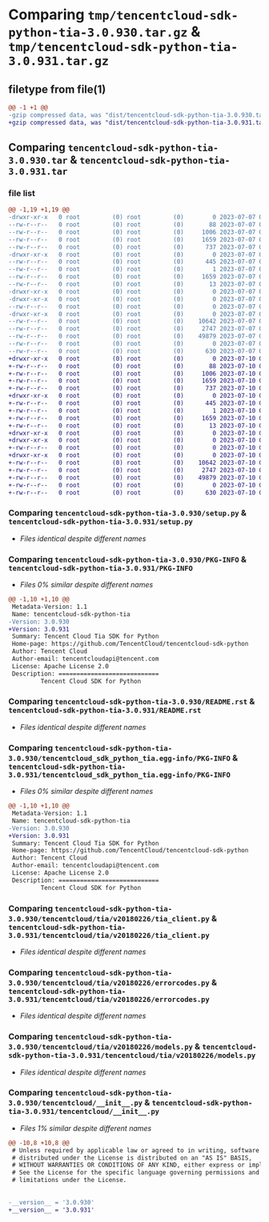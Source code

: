 # Comparing `tmp/tencentcloud-sdk-python-tia-3.0.930.tar.gz` & `tmp/tencentcloud-sdk-python-tia-3.0.931.tar.gz`

## filetype from file(1)

```diff
@@ -1 +1 @@
-gzip compressed data, was "dist/tencentcloud-sdk-python-tia-3.0.930.tar", last modified: Fri Jul  7 00:34:00 2023, max compression
+gzip compressed data, was "dist/tencentcloud-sdk-python-tia-3.0.931.tar", last modified: Mon Jul 10 00:54:19 2023, max compression
```

## Comparing `tencentcloud-sdk-python-tia-3.0.930.tar` & `tencentcloud-sdk-python-tia-3.0.931.tar`

### file list

```diff
@@ -1,19 +1,19 @@
-drwxr-xr-x   0 root         (0) root         (0)        0 2023-07-07 00:34:00.000000 tencentcloud-sdk-python-tia-3.0.930/
--rw-r--r--   0 root         (0) root         (0)       88 2023-07-07 00:34:00.000000 tencentcloud-sdk-python-tia-3.0.930/setup.cfg
--rw-r--r--   0 root         (0) root         (0)     1006 2023-07-07 00:34:00.000000 tencentcloud-sdk-python-tia-3.0.930/setup.py
--rw-r--r--   0 root         (0) root         (0)     1659 2023-07-07 00:34:00.000000 tencentcloud-sdk-python-tia-3.0.930/PKG-INFO
--rw-r--r--   0 root         (0) root         (0)      737 2023-07-07 00:34:00.000000 tencentcloud-sdk-python-tia-3.0.930/README.rst
-drwxr-xr-x   0 root         (0) root         (0)        0 2023-07-07 00:34:00.000000 tencentcloud-sdk-python-tia-3.0.930/tencentcloud_sdk_python_tia.egg-info/
--rw-r--r--   0 root         (0) root         (0)      445 2023-07-07 00:34:00.000000 tencentcloud-sdk-python-tia-3.0.930/tencentcloud_sdk_python_tia.egg-info/SOURCES.txt
--rw-r--r--   0 root         (0) root         (0)        1 2023-07-07 00:34:00.000000 tencentcloud-sdk-python-tia-3.0.930/tencentcloud_sdk_python_tia.egg-info/dependency_links.txt
--rw-r--r--   0 root         (0) root         (0)     1659 2023-07-07 00:34:00.000000 tencentcloud-sdk-python-tia-3.0.930/tencentcloud_sdk_python_tia.egg-info/PKG-INFO
--rw-r--r--   0 root         (0) root         (0)       13 2023-07-07 00:34:00.000000 tencentcloud-sdk-python-tia-3.0.930/tencentcloud_sdk_python_tia.egg-info/top_level.txt
-drwxr-xr-x   0 root         (0) root         (0)        0 2023-07-07 00:34:00.000000 tencentcloud-sdk-python-tia-3.0.930/tencentcloud/
-drwxr-xr-x   0 root         (0) root         (0)        0 2023-07-07 00:34:00.000000 tencentcloud-sdk-python-tia-3.0.930/tencentcloud/tia/
--rw-r--r--   0 root         (0) root         (0)        0 2023-07-07 00:34:00.000000 tencentcloud-sdk-python-tia-3.0.930/tencentcloud/tia/__init__.py
-drwxr-xr-x   0 root         (0) root         (0)        0 2023-07-07 00:34:00.000000 tencentcloud-sdk-python-tia-3.0.930/tencentcloud/tia/v20180226/
--rw-r--r--   0 root         (0) root         (0)    10642 2023-07-07 00:34:00.000000 tencentcloud-sdk-python-tia-3.0.930/tencentcloud/tia/v20180226/tia_client.py
--rw-r--r--   0 root         (0) root         (0)     2747 2023-07-07 00:34:00.000000 tencentcloud-sdk-python-tia-3.0.930/tencentcloud/tia/v20180226/errorcodes.py
--rw-r--r--   0 root         (0) root         (0)    49879 2023-07-07 00:34:00.000000 tencentcloud-sdk-python-tia-3.0.930/tencentcloud/tia/v20180226/models.py
--rw-r--r--   0 root         (0) root         (0)        0 2023-07-07 00:34:00.000000 tencentcloud-sdk-python-tia-3.0.930/tencentcloud/tia/v20180226/__init__.py
--rw-r--r--   0 root         (0) root         (0)      630 2023-07-07 00:34:00.000000 tencentcloud-sdk-python-tia-3.0.930/tencentcloud/__init__.py
+drwxr-xr-x   0 root         (0) root         (0)        0 2023-07-10 00:54:19.000000 tencentcloud-sdk-python-tia-3.0.931/
+-rw-r--r--   0 root         (0) root         (0)       88 2023-07-10 00:54:19.000000 tencentcloud-sdk-python-tia-3.0.931/setup.cfg
+-rw-r--r--   0 root         (0) root         (0)     1006 2023-07-10 00:54:19.000000 tencentcloud-sdk-python-tia-3.0.931/setup.py
+-rw-r--r--   0 root         (0) root         (0)     1659 2023-07-10 00:54:19.000000 tencentcloud-sdk-python-tia-3.0.931/PKG-INFO
+-rw-r--r--   0 root         (0) root         (0)      737 2023-07-10 00:54:19.000000 tencentcloud-sdk-python-tia-3.0.931/README.rst
+drwxr-xr-x   0 root         (0) root         (0)        0 2023-07-10 00:54:19.000000 tencentcloud-sdk-python-tia-3.0.931/tencentcloud_sdk_python_tia.egg-info/
+-rw-r--r--   0 root         (0) root         (0)      445 2023-07-10 00:54:19.000000 tencentcloud-sdk-python-tia-3.0.931/tencentcloud_sdk_python_tia.egg-info/SOURCES.txt
+-rw-r--r--   0 root         (0) root         (0)        1 2023-07-10 00:54:19.000000 tencentcloud-sdk-python-tia-3.0.931/tencentcloud_sdk_python_tia.egg-info/dependency_links.txt
+-rw-r--r--   0 root         (0) root         (0)     1659 2023-07-10 00:54:19.000000 tencentcloud-sdk-python-tia-3.0.931/tencentcloud_sdk_python_tia.egg-info/PKG-INFO
+-rw-r--r--   0 root         (0) root         (0)       13 2023-07-10 00:54:19.000000 tencentcloud-sdk-python-tia-3.0.931/tencentcloud_sdk_python_tia.egg-info/top_level.txt
+drwxr-xr-x   0 root         (0) root         (0)        0 2023-07-10 00:54:19.000000 tencentcloud-sdk-python-tia-3.0.931/tencentcloud/
+drwxr-xr-x   0 root         (0) root         (0)        0 2023-07-10 00:54:19.000000 tencentcloud-sdk-python-tia-3.0.931/tencentcloud/tia/
+-rw-r--r--   0 root         (0) root         (0)        0 2023-07-10 00:54:19.000000 tencentcloud-sdk-python-tia-3.0.931/tencentcloud/tia/__init__.py
+drwxr-xr-x   0 root         (0) root         (0)        0 2023-07-10 00:54:19.000000 tencentcloud-sdk-python-tia-3.0.931/tencentcloud/tia/v20180226/
+-rw-r--r--   0 root         (0) root         (0)    10642 2023-07-10 00:54:19.000000 tencentcloud-sdk-python-tia-3.0.931/tencentcloud/tia/v20180226/tia_client.py
+-rw-r--r--   0 root         (0) root         (0)     2747 2023-07-10 00:54:19.000000 tencentcloud-sdk-python-tia-3.0.931/tencentcloud/tia/v20180226/errorcodes.py
+-rw-r--r--   0 root         (0) root         (0)    49879 2023-07-10 00:54:19.000000 tencentcloud-sdk-python-tia-3.0.931/tencentcloud/tia/v20180226/models.py
+-rw-r--r--   0 root         (0) root         (0)        0 2023-07-10 00:54:19.000000 tencentcloud-sdk-python-tia-3.0.931/tencentcloud/tia/v20180226/__init__.py
+-rw-r--r--   0 root         (0) root         (0)      630 2023-07-10 00:54:19.000000 tencentcloud-sdk-python-tia-3.0.931/tencentcloud/__init__.py
```

### Comparing `tencentcloud-sdk-python-tia-3.0.930/setup.py` & `tencentcloud-sdk-python-tia-3.0.931/setup.py`

 * *Files identical despite different names*

### Comparing `tencentcloud-sdk-python-tia-3.0.930/PKG-INFO` & `tencentcloud-sdk-python-tia-3.0.931/PKG-INFO`

 * *Files 0% similar despite different names*

```diff
@@ -1,10 +1,10 @@
 Metadata-Version: 1.1
 Name: tencentcloud-sdk-python-tia
-Version: 3.0.930
+Version: 3.0.931
 Summary: Tencent Cloud Tia SDK for Python
 Home-page: https://github.com/TencentCloud/tencentcloud-sdk-python
 Author: Tencent Cloud
 Author-email: tencentcloudapi@tencent.com
 License: Apache License 2.0
 Description: ============================
         Tencent Cloud SDK for Python
```

### Comparing `tencentcloud-sdk-python-tia-3.0.930/README.rst` & `tencentcloud-sdk-python-tia-3.0.931/README.rst`

 * *Files identical despite different names*

### Comparing `tencentcloud-sdk-python-tia-3.0.930/tencentcloud_sdk_python_tia.egg-info/PKG-INFO` & `tencentcloud-sdk-python-tia-3.0.931/tencentcloud_sdk_python_tia.egg-info/PKG-INFO`

 * *Files 0% similar despite different names*

```diff
@@ -1,10 +1,10 @@
 Metadata-Version: 1.1
 Name: tencentcloud-sdk-python-tia
-Version: 3.0.930
+Version: 3.0.931
 Summary: Tencent Cloud Tia SDK for Python
 Home-page: https://github.com/TencentCloud/tencentcloud-sdk-python
 Author: Tencent Cloud
 Author-email: tencentcloudapi@tencent.com
 License: Apache License 2.0
 Description: ============================
         Tencent Cloud SDK for Python
```

### Comparing `tencentcloud-sdk-python-tia-3.0.930/tencentcloud/tia/v20180226/tia_client.py` & `tencentcloud-sdk-python-tia-3.0.931/tencentcloud/tia/v20180226/tia_client.py`

 * *Files identical despite different names*

### Comparing `tencentcloud-sdk-python-tia-3.0.930/tencentcloud/tia/v20180226/errorcodes.py` & `tencentcloud-sdk-python-tia-3.0.931/tencentcloud/tia/v20180226/errorcodes.py`

 * *Files identical despite different names*

### Comparing `tencentcloud-sdk-python-tia-3.0.930/tencentcloud/tia/v20180226/models.py` & `tencentcloud-sdk-python-tia-3.0.931/tencentcloud/tia/v20180226/models.py`

 * *Files identical despite different names*

### Comparing `tencentcloud-sdk-python-tia-3.0.930/tencentcloud/__init__.py` & `tencentcloud-sdk-python-tia-3.0.931/tencentcloud/__init__.py`

 * *Files 1% similar despite different names*

```diff
@@ -10,8 +10,8 @@
 # Unless required by applicable law or agreed to in writing, software
 # distributed under the License is distributed on an "AS IS" BASIS,
 # WITHOUT WARRANTIES OR CONDITIONS OF ANY KIND, either express or implied.
 # See the License for the specific language governing permissions and
 # limitations under the License.
 
 
-__version__ = '3.0.930'
+__version__ = '3.0.931'
```

